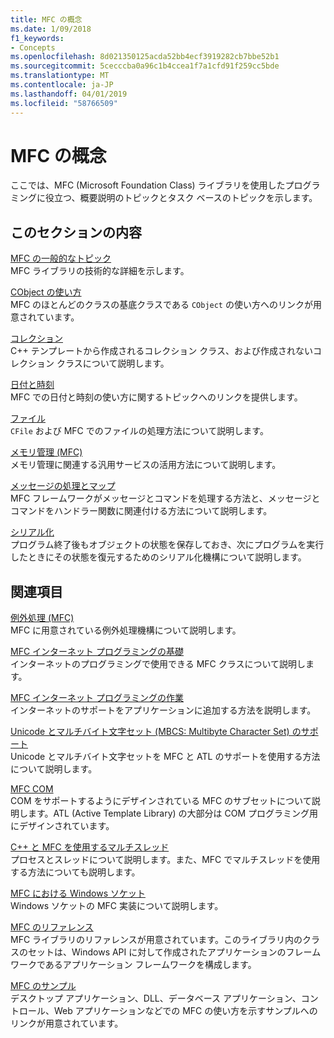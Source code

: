 ```yaml
---
title: MFC の概念
ms.date: 1/09/2018
f1_keywords:
- Concepts
ms.openlocfilehash: 8d021350125acda52bb4ecf3919282cb7bbe52b1
ms.sourcegitcommit: 5cecccba0a96c1b4ccea1f7a1cfd91f259cc5bde
ms.translationtype: MT
ms.contentlocale: ja-JP
ms.lasthandoff: 04/01/2019
ms.locfileid: "58766509"
---
```

# <a name="mfc-concepts"></a>MFC の概念

ここでは、MFC (Microsoft Foundation Class) ライブラリを使用したプログラミングに役立つ、概要説明のトピックとタスク ベースのトピックを示します。

## <a name="in-this-section"></a>このセクションの内容

[MFC の一般的なトピック](../mfc/general-mfc-topics.md)<br/>
MFC ライブラリの技術的な詳細を示します。

[CObject の使い方](../mfc/using-cobject.md)<br/>
MFC のほとんどのクラスの基底クラスである `CObject` の使い方へのリンクが用意されています。

[コレクション](../mfc/collections.md)<br/>
C++ テンプレートから作成されるコレクション クラス、および作成されないコレクション クラスについて説明します。

[日付と時刻](../atl-mfc-shared/date-and-time.md)<br/>
MFC での日付と時刻の使い方に関するトピックへのリンクを提供します。

[ファイル](../mfc/files-in-mfc.md)<br/>
`CFile` および MFC でのファイルの処理方法について説明します。

[メモリ管理 (MFC)](../mfc/memory-management.md)<br/>
メモリ管理に関連する汎用サービスの活用方法について説明します。

[メッセージの処理とマップ](../mfc/message-handling-and-mapping.md)<br/>
MFC フレームワークがメッセージとコマンドを処理する方法と、メッセージとコマンドをハンドラー関数に関連付ける方法について説明します。

[シリアル化](../mfc/serialization-in-mfc.md)<br/>
プログラム終了後もオブジェクトの状態を保存しておき、次にプログラムを実行したときにその状態を復元するためのシリアル化機構について説明します。

## <a name="related-sections"></a>関連項目

[例外処理 (MFC)](../mfc/exception-handling-in-mfc.md)<br/>
MFC に用意されている例外処理機構について説明します。

[MFC インターネット プログラミングの基礎](../mfc/mfc-internet-programming-basics.md)<br/>
インターネットのプログラミングで使用できる MFC クラスについて説明します。

[MFC インターネット プログラミングの作業](../mfc/mfc-internet-programming-tasks.md)<br/>
インターネットのサポートをアプリケーションに追加する方法を説明します。

[Unicode とマルチバイト文字セット (MBCS: Multibyte Character Set) のサポート](../atl-mfc-shared/unicode-and-multibyte-character-set-mbcs-support.md)<br/>
Unicode とマルチバイト文字セットを MFC と ATL のサポートを使用する方法について説明します。

[MFC COM](../mfc/mfc-com.md)<br/>
COM をサポートするようにデザインされている MFC のサブセットについて説明します。ATL (Active Template Library) の大部分は COM プログラミング用にデザインされています。

[C++ と MFC を使用するマルチスレッド](../parallel/multithreading-with-cpp-and-mfc.md)<br/>
プロセスとスレッドについて説明します。また、MFC でマルチスレッドを使用する方法についても説明します。

[MFC における Windows ソケット](../mfc/windows-sockets.md)<br/>
Windows ソケットの MFC 実装について説明します。

[MFC のリファレンス](../mfc/mfc-desktop-applications.md)<br/>
MFC ライブラリのリファレンスが用意されています。このライブラリ内のクラスのセットは、Windows API に対して作成されたアプリケーションのフレームワークであるアプリケーション フレームワークを構成します。

[MFC のサンプル](../overview/visual-cpp-samples.md)<br/>
デスクトップ アプリケーション、DLL、データベース アプリケーション、コントロール、Web アプリケーションなどでの MFC の使い方を示すサンプルへのリンクが用意されています。
